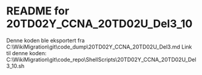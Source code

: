 # README for 20TD02Y_CCNA_20TD02U_Del3_10
Denne koden ble eksportert fra C:\WikiMigration\git\code_dump\20TD02Y_CCNA_20TD02U_Del3.md
Link til denne koden: C:\WikiMigration\git\code_repo\ShellScripts\20TD02Y_CCNA_20TD02U_Del3_10.sh
